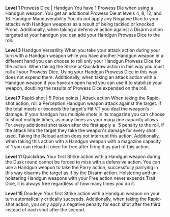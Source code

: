 **Level 1**
Prowess Dice | Handgun
	You have 1 Prowess Die when using a Handgun weapon. You get an additional Prowess Die at levels 4, 8, 12, and 16.
Handgun Maneuverability
	You do not apply any Negative Dice to your attacks with Handgun weapons as a result of being tackled or knocked Prone. Additionally, when taking a defensive action against a Disarm action targeted at your handgun you can add your Handgun Prowess Dice to the roll.

**Level 3**
Handgun Versatility
	When you take your attack action during your turn with a Handgun weapon while you have another Handgun weapon in a different hand you can choose to roll only your Handgun Prowess Dice for the action. When taking the Strike or Quickdraw action in this way you must roll all your Prowess Dice. Using your Handgun Prowess Dice in this way does not expend them. Additionally, when taking an attack action with a Handgun weapon if you have an open hand you can use it to stabilize your weapon, doubling the results of Prowess Dice expended on the roll.

**Level 7**
Rapid-shot | 5 Poise points | Attack action
	When taking the Rapid-shot action, roll a Perception Handgun weapon attack against the target. If the total meets or exceeds the target's Hit VT you deal the weapon's damage. If your handgun has multiple shots in its magazine you can choose to shoot multiple times, as many times as your magazine capacity allows. For every additional shot taken after the first apply a -5 penalty to the roll, if the attack hits the target they take the weapon's damage for every shot used. Taking the Reload action does not interrupt this action. Additionally, when taking this action with a Handgun weapon with a magazine capacity of 1 you can reload it once for free after firing it as part of this action.

**Level 11**
Quickdraw
	Your first Strike action with a Handgun weapon during the Dusk round cannot be forced to miss with a defensive action. You can use a Handgun weapon to take the Parry action, successfully parrying in this way disarms the target as if by the Disarm action. Holstering and un-holstering Handgun weapons with your Free action never expends Trait Dice, it is always free regardless of how many times you do it.

**Level 15**
Deadeye
	Your first Strike action with a Handgun weapon on your turn automatically critically succeeds. Additionally, when taking the Rapid-shot action, you only apply a negative penalty for each shot after the third instead of each shot after the second.